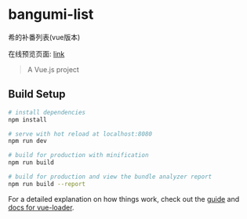 # bangumi-list
希的补番列表(vue版本)

在线预览页面: [link](https://yukinya.github.io/bangumi-list/bangumi-list-vue/dist)

> A Vue.js project

## Build Setup

``` bash
# install dependencies
npm install

# serve with hot reload at localhost:8080
npm run dev

# build for production with minification
npm run build

# build for production and view the bundle analyzer report
npm run build --report
```

For a detailed explanation on how things work, check out the [guide](http://vuejs-templates.github.io/webpack/) and [docs for vue-loader](http://vuejs.github.io/vue-loader).